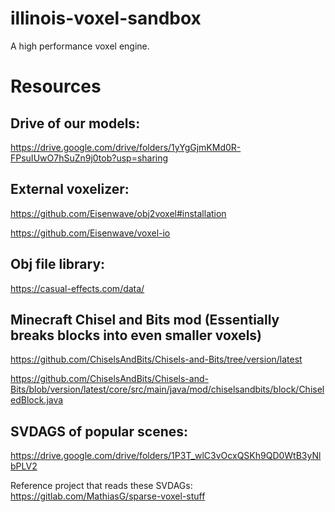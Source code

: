 # illinois-voxel-sandbox
A high performance voxel engine.

# Resources
## Drive of our models:
https://drive.google.com/drive/folders/1yYgGjmKMd0R-FPsuIUwO7hSuZn9j0tob?usp=sharing
## External voxelizer:

https://github.com/Eisenwave/obj2voxel#installation

https://github.com/Eisenwave/voxel-io

## Obj file library:

https://casual-effects.com/data/

## Minecraft Chisel and Bits mod (Essentially breaks blocks into even smaller voxels)
https://github.com/ChiselsAndBits/Chisels-and-Bits/tree/version/latest

https://github.com/ChiselsAndBits/Chisels-and-Bits/blob/version/latest/core/src/main/java/mod/chiselsandbits/block/ChiseledBlock.java

## SVDAGS of popular scenes:
https://drive.google.com/drive/folders/1P3T_wlC3vOcxQSKh9QD0WtB3yNlbPLV2

Reference project that reads these SVDAGs: 
https://gitlab.com/MathiasG/sparse-voxel-stuff
